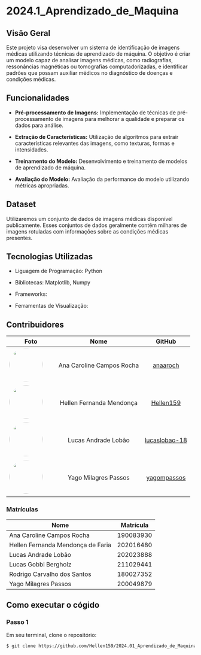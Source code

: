 # 2024.1_Aprendizado_de_Maquina

## Visão Geral

Este projeto visa desenvolver um sistema de identificação de imagens médicas utilizando técnicas de aprendizado de máquina. O objetivo é criar um modelo capaz de analisar imagens médicas, como radiografias, ressonâncias magnéticas ou tomografias computadorizadas, e identificar padrões que possam auxiliar médicos no diagnóstico de doenças e condições médicas.

## Funcionalidades

- <b>Pré-processamento de Imagens:</b> Implementação de técnicas de pré-processamento de imagens para melhorar a qualidade e preparar os dados para análise.

- <b>Extração de Características:</b> Utilização de algoritmos para extrair características relevantes das imagens, como texturas, formas e intensidades.

- <b>Treinamento do Modelo:</b> Desenvolvimento e treinamento de modelos de aprendizado de máquina.

- <b>Avaliação do Modelo:</b>  Avaliação da performance do modelo utilizando métricas apropriadas.

## Dataset 

Utilizaremos um conjunto de dados de imagens médicas disponível publicamente. Esses conjuntos de dados geralmente contêm milhares de imagens rotuladas com informações sobre as condições médicas presentes.

## Tecnologias Utilizadas

- Liguagem de Programação: Python

- Bibliotecas: Matplotlib, Numpy

- Frameworks:

- Ferramentas de Visualização:



## Contribuidores

|                                                                                        **Foto**                                                                                         |         **Nome**         |                    **GitHub**                     |
| :-------------------------------------------------------------------------------------------------------------------------------------------------------------------------------------: | :----------------------: | :-----------------------------------------------: |
|   <a href="https://github.com/anaaroch"><img src="https://avatars.githubusercontent.com/u/71738607?v=4" height="auto" width="90" style="border-radius:50%"></a> &nbsp; &nbsp; &nbsp;   | Ana Caroline Campos Rocha |     [anaaroch](https://github.com/anaaroch)     |
|   <a href="https://github.com/Hellen159"><img src="https://avatars.githubusercontent.com/u/84354824?v=4" height="auto" width="90" style="border-radius:50%"></a> &nbsp; &nbsp; &nbsp;   | Hellen Fernanda Mendonça |     [Hellen159](https://github.com/Hellen159)     |
| <a href="https://github.com/lucaslobao-18"><img src="https://avatars.githubusercontent.com/u/83256558?v=4" height="auto" width="90" style="border-radius:50%"></a> &nbsp; &nbsp; &nbsp; |   Lucas Andrade Lobão    | [lucaslobao-18](https://github.com/lucaslobao-18) |
| <a href="https://github.com/yagompassos-18"><img src="https://avatars.githubusercontent.com/u/73550220?v=4" height="auto" width="90" style="border-radius:50%"></a> &nbsp; &nbsp; &nbsp; |   Yago Milagres Passos  | [yagompassos](https://github.com/yagompassos) |


### Matrículas

| Nome                              | Matrícula |
| --------------------------------- | --------- |
| Ana Caroline Campos Rocha             | 190083930 |
| Hellen Fernanda Mendonça de Faria | 202016480 |
| Lucas Andrade Lobão               | 202023888 |
| Lucas Gobbi Bergholz                | 211029441 |
| Rodrigo Carvalho dos Santos         | 180027352 |
| Yago Milagres Passos   | 200049879 |


## Como executar o cógido

### Passo 1
Em seu terminal, clone o repositório:
```bash
$ git clone https://github.com/Hellen159/2024.01_Aprendizado_de_Maquina.git
```

